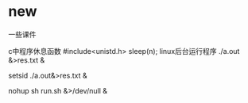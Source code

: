 # new
一些课件

c中程序休息函数
#include<unistd.h>
sleep(n);
linux后台运行程序
./a.out &>res.txt &


setsid ./a.out&>res.txt &




nohup sh run.sh &>/dev/null &

